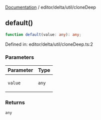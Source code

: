 [Documentation](../../../modules.md) / editor/delta/util/cloneDeep

## default()

```ts
function default(value: any): any;
```

Defined in: editor/delta/util/cloneDeep.ts:2

### Parameters

<table>
<thead>
<tr>
<th>Parameter</th>
<th>Type</th>
</tr>
</thead>
<tbody>
<tr>
<td>

`value`

</td>
<td>

`any`

</td>
</tr>
</tbody>
</table>

### Returns

`any`
